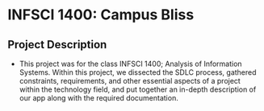# INFSCI 1400: Campus Bliss

## Project Description
- This project was for the class INFSCI 1400; Analysis of Information Systems. Within this project, we dissected the SDLC process, gathered constraints, requirements, and other essential aspects of a project within the technology field, and put together an in-depth description of our app along with the required documentation.


